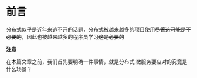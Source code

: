 # 前言

分布式似乎是近年来逃不开的话题，分布式被越来越多的项目使用~~尽管这可能是不必要的~~，因此也被越来越多的程序员学习~~这是必要的~~

**注意**

在本篇文章之前，我们首先要明确一件事情，就是分布式,微服务要应对的究竟是什么场景？



